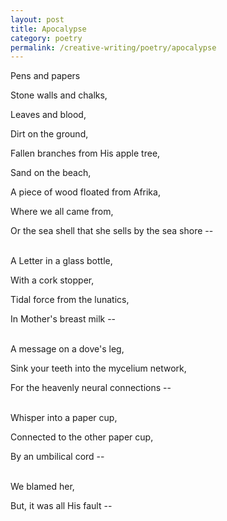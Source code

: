 ```yaml
---
layout: post
title: Apocalypse
category: poetry
permalink: /creative-writing/poetry/apocalypse
---
```


Pens and papers

Stone walls and chalks,

Leaves and blood,

Dirt on the ground,

Fallen branches from His apple tree,

Sand on the beach,

A piece of wood floated from Afrika,

Where we all came from,

Or the sea shell that she sells by the sea shore --
<br /><br />

A Letter in a glass bottle,

With a cork stopper,

Tidal force from the lunatics,

In Mother's breast milk --
<br /><br />

A message on a dove's leg,

Sink your teeth into the mycelium network,

For the heavenly neural connections --
<br /><br />

Whisper into a paper cup,

Connected to the other paper cup,

By an umbilical cord --
<br /><br />

We blamed her,

But, it was all His fault --
<br /><br />
